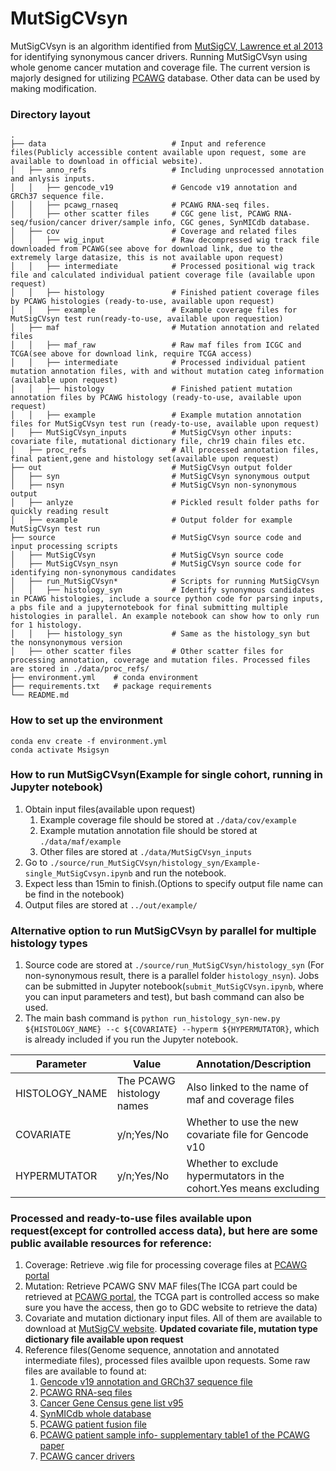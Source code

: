# MutSigCVsyn
MutSigCVsyn is an algorithm identified from [MutSigCV, Lawrence et al 2013](https://www.nature.com/articles/nature12213) for identifying synonymous cancer drivers. Running MutSigCVsyn using whole genome cancer mutation and coverage file. The current version is majorly designed for utilizing [PCAWG](https://www.nature.com/articles/s41586-020-1969-6) database. Other data can be used by making modification. 

### Directory layout
    .
    ├── data                            # Input and reference files(Publicly accessible content available upon request, some are available to download in official website).  
    │   ├── anno_refs                   # Including unprocessed annotation and anlysis inputs.  
    │   │   ├── gencode_v19             # Gencode v19 annotation and GRCh37 sequence file.  
    │   │   ├── pcawg_rnaseq            # PCAWG RNA-seq files.  
    │   │   ├── other scatter files     # CGC gene list, PCAWG RNA-seq/fusion/cancer driver/sample info, CGC genes, SynMICdb database.
    │   ├── cov                         # Coverage and related files
    │   │   ├── wig_input               # Raw decompressed wig track file downloaded from PCAWG(see above for download link, due to the extremely large datasize, this is not available upon request)
    │   │   ├── intermediate            # Processed positional wig track file and calculated individual patient coverage file (available upon request)
    │   │   ├── histology               # Finished patient coverage files by PCAWG histologies (ready-to-use, available upon request)
    │   │   ├── example                 # Example coverage files for MutSigCVsyn test run(ready-to-use, available upon requestion)
    │   ├── maf                         # Mutation annotation and related files
    │   │   ├── maf_raw                 # Raw maf files from ICGC and TCGA(see above for download link, require TCGA access)
    │   │   ├── intermediate            # Processed individual patient mutation annotation files, with and without mutation categ information (available upon request)
    │   │   ├── histology               # Finished patient mutation annotation files by PCAWG histology (ready-to-use, available upon request)
    │   │   ├── example                 # Example mutation annotation files for MutSigCVsyn test run (ready-to-use, available upon request)
    │   ├── MutSigCVsyn_inputs          # MutSigCVsyn other inputs: covariate file, mutational dictionary file, chr19 chain files etc.
    │   ├── proc_refs                   # All processed annotation files, final patient,gene and histology set(available upon request)
    ├── out                             # MutSigCVsyn output folder
    │   ├── syn                         # MutSigCVsyn synonymous output
    │   ├── nsyn                        # MutSigCVsyn non-synonymous output
    │   ├── anlyze                      # Pickled result folder paths for quickly reading result
    │   ├── example                     # Output folder for example MutSigCVsyn test run
    ├── source                          # MutSigCVsyn source code and input processing scripts
    │   ├── MutSigCVsyn                 # MutSigCVsyn source code
    │   ├── MutSigCVsyn_nsyn            # MutSigCVsyn source code for identifying non-synonymous candidates
    │   ├── run_MutSigCVsyn*            # Scripts for running MutSigCVsyn
    │   │   ├── histology_syn           # Identify synonymous candidates in PCAWG histologies, include a source python code for parsing inputs, a pbs file and a jupyternotebook for final submitting multiple histologies in parallel. An example notebook can show how to only run for 1 histology. 
    │   │   ├── histology_syn           # Same as the histology_syn but the nonsynonymous version
    │   ├── other scatter files         # Other scatter files for processing annotation, coverage and mutation files. Processed files are stored in ./data/proc_refs/
    ├── environment.yml    # conda environment
    ├── requirements.txt   # package requirements
    └── README.md

### How to set up the environment
```
conda env create -f environment.yml
conda activate Msigsyn
```
### How to run MutSigCVsyn(Example for single cohort, running in Jupyter notebook)
1. Obtain input files(available upon request)
    1. Example coverage file should be stored at `./data/cov/example`
    2. Example mutation annotation file should be stored at `./data/maf/example`
    3. Other files are stored at `./data/MutSigCVsyn_inputs`
2. Go to `./source/run_MutSigCVsyn/histology_syn/Example-single_MutSigCvsyn.ipynb` and run the notebook.
3. Expect less than 15min to finish.(Options to specify output file name can be find in the notebook)
4. Output files are stored at `../out/example/`

### Alternative option to run MutSigCVsyn by parallel for multiple histology types
1. Source code are stored at `./source/run_MutSigCVsyn/histology_syn` (For non-synonymous result, there is a parallel folder `histology_nsyn`). Jobs can be submitted in Jupyter notebook(`submit_MutSigCVsyn.ipynb`, where you can input parameters and test), but bash command can also be used. 
2. The main bash command is `python run_histology_syn-new.py ${HISTOLOGY_NAME} --c ${COVARIATE} --hyperm ${HYPERMUTATOR}`, which is already included if you run the Jupyter notebook. 

| Parameter | Value | Annotation/Description | 
| ------------- | ------------- | -------------------- | 
| HISTOLOGY_NAME  | The PCAWG histology names  | Also linked to the name of maf and coverage files |
| COVARIATE  | y/n;Yes/No | Whether to use the new covariate file for Gencode v10 |
| HYPERMUTATOR |y/n;Yes/No | Whether to exclude hypermutators in the cohort.Yes means excluding |

### Processed and ready-to-use files available upon request(except for controlled access data), but here are some public available resources for reference:
1. Coverage: Retrieve .wig file for processing coverage files at [PCAWG portal](https://dcc.icgc.org/releases/PCAWG/consensus_snv_indel/wig_files)
2. Mutation: Retrieve PCAWG SNV MAF files(The ICGA part could be retrieved at [PCAWG portal](https://dcc.icgc.org/releases/PCAWG/consensus_snv_indel/), the TCGA part is controlled access so make sure you have the access, then go to GDC website to retrieve the data)
3. Covariate and mutation dictionary input files. All of them are available to download at [MutSigCV website](https://software.broadinstitute.org/cancer/cga/mutsig). **Updated covariate file, mutation type dictionary file available upon request**
4. Reference files(Genome sequence, annotation and annotated intermediate files), processed files availble upon requests. Some raw files are available to found at:
    1. [Gencode v19 annotation and GRCh37 sequence file](https://www.gencodegenes.org/human/release_19.html)
    2. [PCAWG RNA-seq files](https://dcc.icgc.org/releases/PCAWG/transcriptome/gene_expression)
    3. [Cancer Gene Census gene list v95](https://cancer.sanger.ac.uk/census)
    4. [SynMICdb whole database](http://synmicdb.dkfz.de/rsynmicdb/)
    5. [PCAWG patient fusion file](https://dcc.icgc.org/releases/PCAWG/transcriptome/fusion)
    6. [PCAWG patient sample info- supplementary table1 of the PCAWG paper](https://www.nature.com/articles/s41586-020-1969-6)
    7. [PCAWG cancer drivers](https://dcc.icgc.org/releases/PCAWG/driver_mutations)
